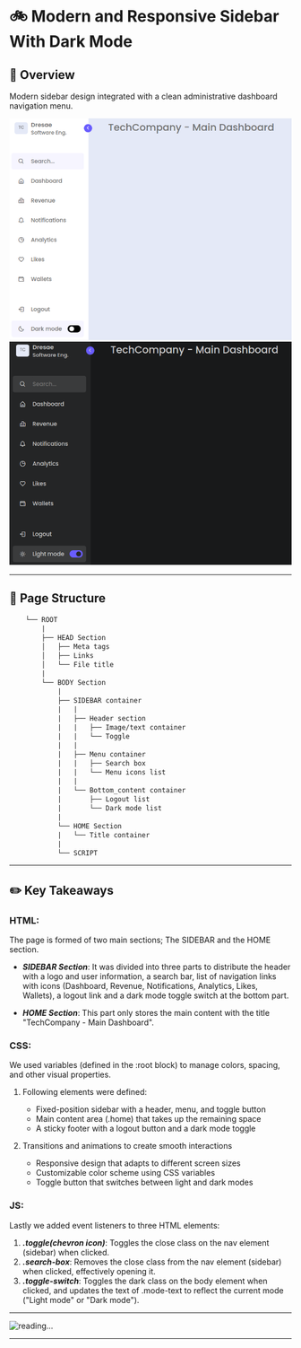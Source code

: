 #  :bike: Modern and Responsive Sidebar With Dark Mode 

## :scroll: Overview 
Modern sidebar design integrated with a clean administrative dashboard navigation menu.

![screenshot](pics/screenshot1.png)
![screenshot](pics/screenshot2.png)

***
## :pizza: Page Structure 
    
```
    └── ROOT
        |
        ├── HEAD Section
        │   ├── Meta tags
        │   ├── Links
        │   └── File title
        |
        └── BODY Section
            |
            ├── SIDEBAR container
            |   |
            |   ├── Header section
            |   |   ├── Image/text container
            |   |   └── Toggle
            |   |
            |   ├── Menu container
            |   |   ├── Search box
            |   |   └── Menu icons list
            |   |
            |   └── Bottom_content container
            |       ├── Logout list
            |       └── Dark mode list
            |
            └── HOME Section
            |   └── Title container
            |
            └── SCRIPT

```

***

## :pencil2: Key Takeaways 

### HTML:
The page is formed of two main sections; The SIDEBAR and the HOME section.
- ***SIDEBAR Section***: It was divided into three parts to distribute the header with a logo and user information, a search bar, list of navigation links with icons (Dashboard, Revenue, Notifications, Analytics, Likes, Wallets), a logout link and a dark mode toggle switch at the bottom part.

- ***HOME Section***: This part only stores the main content with the title  "TechCompany - Main Dashboard".

### CSS: 
We used variables (defined in the :root block) to manage colors, spacing, and other visual properties.
1. Following elements were defined:
    - Fixed-position sidebar with a header, menu, and toggle button
    - Main content area (.home) that takes up the remaining space
    - A sticky footer with a logout button and a dark mode toggle

2. Transitions and animations to create smooth interactions
    - Responsive design that adapts to different screen sizes
    - Customizable color scheme using CSS variables
    - Toggle button that switches between light and dark modes

### JS:
 Lastly we added event listeners to three HTML elements:
1. ***.toggle(chevron icon)***: Toggles the close class on the nav element (sidebar) when clicked.
2. ***.search-box***: Removes the close class from the nav element (sidebar) when clicked, effectively opening it.
3. ***.toggle-switch***: Toggles the dark class on the body element when clicked, and updates the text of .mode-text to reflect the current mode ("Light mode" or "Dark mode").


***

![reading...](https://media.giphy.com/media/Tf3mp01bfrrUc/giphy.gif?cid=ecf05e47wajghtrc5targr7mju7coe0avdyurnehrr1krgdt&ep=v1_gifs_search&rid=giphy.gif&ct=g "...How could I ever do so unless someone guide me?")

***
